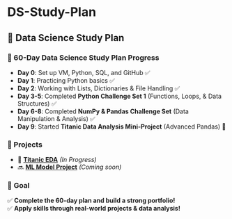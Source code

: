 # DS-Study-Plan
## 🚀 Data Science Study Plan

### 📅 60-Day Data Science Study Plan Progress
- **Day 0**: Set up VM, Python, SQL, and GitHub ✅  
- **Day 1**: Practicing Python basics ✅  
- **Day 2**: Working with Lists, Dictionaries & File Handling ✅  
- **Day 3-5**: Completed **Python Challenge Set 1** (Functions, Loops, & Data Structures) ✅  
- **Day 6-8**: Completed **NumPy & Pandas Challenge Set** (Data Manipulation & Analysis) ✅  
- **Day 9**: Started **Titanic Data Analysis Mini-Project** (Advanced Pandas) 🚀  

### 📂 Projects
- 🔄 **[Titanic EDA](#)** _(In Progress)_  
- 🔜 **[ML Model Project](#)** _(Coming soon)_  

### 🎯 **Goal**
✅ **Complete the 60-day plan and build a strong portfolio!**  
✅ **Apply skills through real-world projects & data analysis!**  
